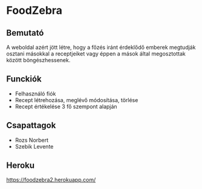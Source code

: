 # FoodZebra

## Bemutató

A weboldal azért jött létre, hogy a főzés iránt érdeklődő emberek megtudják osztani másokkal a receptjeiket vagy éppen a mások által megosztottak között böngészhessenek.

## Funckiók

- Felhasználó fiók
- Recept létrehozása, meglévő módosítása, törlése
- Recept értékelése 3 fő szempont alapján

## Csapattagok

- Rozs Norbert
- Szebik Levente

## Heroku

<https://foodzebra2.herokuapp.com/>
